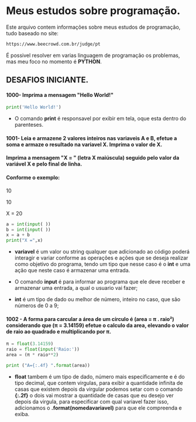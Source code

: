 # Meus estudos sobre programação.

Este arquivo contem informações sobre meus estudos de programação, tudo baseado no site:

```html
https://www.beecrowd.com.br/judge/pt
```

É possivel resolver em varias linguagem de programação os problemas, mas meu foco no momento é **PYTHON**.


## DESAFIOS INICIANTE.


#### 1000- Imprima a mensagem "Hello World!"

```python
print('Hello World!')
```

- O comando **print** é responsavel por exibir em tela, oque esta dentro do parenteses.

#### 1001- Leia e armazene 2 valores inteiros nas variaveis A e B, efetue a soma e armaze o resultado na variavel X. Imprima o valor de X. 


#### Imprima a mensagem "X = " (letra X maiúscula) seguido pelo valor da variável X e pelo final de linha. 


#### Conforme o exemplo:

10

10

X = 20


```python
a = int(input( ))
b = int(input( ))
x = a + b
print("X =",x) 
```
- **variavel** é um valor ou string qualquer que adicionado ao código poderá interagir e variar conforme as operações e ações que se deseja realizar como objetivo do programa, tendo um tipo que nesse caso é o **int** e uma ação que neste caso é armazenar uma entrada. 
- O comando **input** é para informar ao programa que ele deve receber e armazenar uma entrada, a qual o usuario vai fazer;

- **int** é um tipo de dado ou melhor de número, inteiro no caso, que são números de 0 a 9;


#### 1002 - A forma para carcular a área de um círculo é (area =  π . raio²) considerando que (π = 3.14159) efetue o calculo da area, elevando o valor de raio ao quadrado e multiplicando por π.

 
 
```python
π = float(3.14159)
raio = float(input('Raio:'))
area = (π * raio**2)

print ("A={:.4f} ".format(area))
```

- **float** tambem é um tipo de dado, número mais especificamente e é do tipo decimal, que contem virgulas, para exibir a quantidade infinita de casas que existem depois da virgular podemos setar com o comando **{:.2f}** o dois vai mostrar a quantidade de casas que eu desejo ver depois da virgula, para especificar com qual variavel fazer isso, adicionamos o **.format(nomedavariavel)** para que ele compreenda e exiba. 

